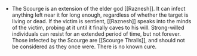 - The Scourge is an extension of the elder god [[Raznesh]]. It can infect anything left near it for long enough, regardless of whether the target is living or dead. If the victim is sentient, [[Raznesh]] speaks into the minds of the victim, probing at it until it finally caves to his will. Strong-willed individuals can resist for an extended period of time, but not forever. Those infected by the Scourge are [[Scourge Thralls]], and should not be considered as they once were. There is no known cure.